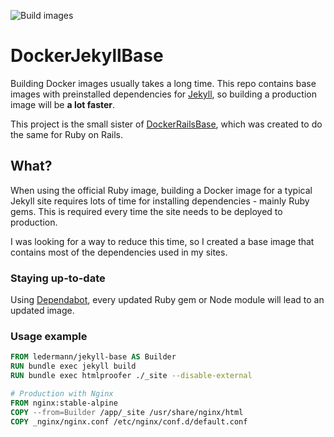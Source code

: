 ![Build images](https://github.com/ledermann/docker-jekyll-base/workflows/Build%20image/badge.svg)

# DockerJekyllBase

Building Docker images usually takes a long time. This repo contains base images with preinstalled dependencies for [Jekyll](https://jekyllrb.com/), so building a production image will be **a lot faster**.

This project is the small sister of [DockerRailsBase](https://github.com/ledermann/docker-rails-base), which was created to do the same for Ruby on Rails.


## What?

When using the official Ruby image, building a Docker image for a typical Jekyll site requires lots of time for installing dependencies - mainly Ruby gems. This is required every time the site needs to be deployed to production.

I was looking for a way to reduce this time, so I created a base image that contains most of the dependencies used in my sites.


### Staying up-to-date

Using [Dependabot](https://dependabot.com/), every updated Ruby gem or Node module will lead to an updated image.


### Usage example

```Dockerfile
FROM ledermann/jekyll-base AS Builder
RUN bundle exec jekyll build
RUN bundle exec htmlproofer ./_site --disable-external

# Production with Nginx
FROM nginx:stable-alpine
COPY --from=Builder /app/_site /usr/share/nginx/html
COPY _nginx/nginx.conf /etc/nginx/conf.d/default.conf
```

